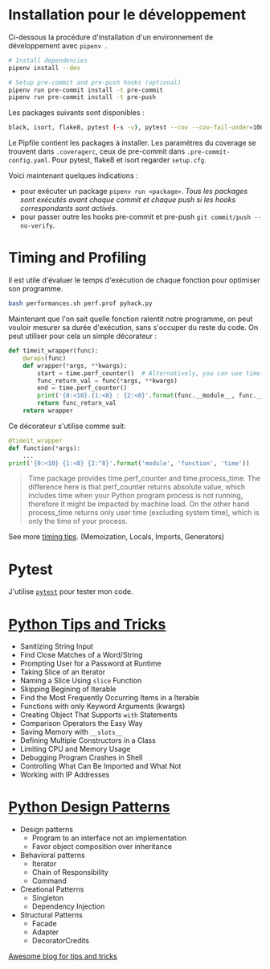 # Installation pour le développement
Ci-dessous la procédure d'installation d'un environnement de développement avec ```pipenv ```.
```sh
# Install dependencies
pipenv install --dev

# Setup pre-commit and pre-push hooks (optional)
pipenv run pre-commit install -t pre-commit
pipenv run pre-commit install -t pre-push
```
Les packages suivants sont disponibles :
```sh
black, isort, flake8, pytest (-s -v), pytest --cov --cov-fail-under=100
```

Le Pipfile contient les packages à installer.
Les paramètres du coverage se trouvent dans ```.coveragerc```, ceux de pre-commit dans ```.pre-commit-config.yaml```.
Pour pytest, flake8 et isort regarder ```setup.cfg```.

Voici maintenant quelques indications :
 - pour exécuter un package ```pipenv run <package>```.
 *Tous les packages sont exécutés avant chaque commit et chaque push si les hooks correspondants sont activés.*
 - pour passer outre les hooks pre-commit et pre-push ```git commit/push --no-verify```.

# Timing and Profiling
Il est utile d'évaluer le temps d'exécution de chaque fonction pour optimiser son programme.
```sh
bash performances.sh perf.prof pyhack.py
```
Maintenant que l'on sait quelle fonction ralentit notre programme, on peut vouloir mesurer sa durée d'exécution, sans s'occuper du reste du code. On peut utiliser pour cela un simple décorateur :
```python
def timeit_wrapper(func):
    @wraps(func)
    def wrapper(*args, **kwargs):
        start = time.perf_counter()  # Alternatively, you can use time.process_time()
        func_return_val = func(*args, **kwargs)
        end = time.perf_counter()
        print('{0:<10}.{1:<8} : {2:<8}'.format(func.__module__, func.__name__, end - start))
        return func_return_val
    return wrapper
```
Ce décorateur s'utilise comme suit:
```python
@timeit_wrapper
def function(*args):
    ...
print('{0:<10} {1:<8} {2:^8}'.format('module', 'function', 'time'))
```

> Time package provides time.perf_counter and time.process_time. The difference here is that perf_counter returns absolute value, which includes time when your Python program process is not running, therefore it might be impacted by machine load. On the other hand process_time returns only user time (excluding system time), which is only the time of your process.

See more [timing tips](timing-tips.md). (Memoization, Locals, Imports, Generators)

# Pytest

J'utilise [```pytest```](pytest.md) pour tester mon code.

# [Python Tips and Tricks](python-tips-and-tricks.md)

 * Sanitizing String Input
 * Find Close Matches of a Word/String
 * Prompting User for a Password at Runtime
 * Taking Slice of an Iterator
 * Naming a Slice Using ```slice``` Function
 * Skipping Begining of Iterable
 * Find the Most Frequently Occurring Items in a Iterable
 * Functions with only Keyword Arguments (kwargs)
 * Creating Object That Supports ```with``` Statements
 * Comparison Operators the Easy Way
 * Saving Memory with ```__slots__```
 * Defining Multiple Constructors in a Class
 * Limiting CPU and Memory Usage
 * Debugging Program Crashes in Shell
 * Controlling What Can Be Imported and What Not
 * Working with IP Addresses

# [Python Design Patterns](python-design-patterns.md)
- Design patterns
	- Program to an interface not an implementation
	- Favor object composition over inheritance
- Behavioral patterns
	- Iterator
	- Chain of Responsibility
	- Command
- Creational Patterns
	- Singleton
	- Dependency Injection
- Structural Patterns
	- Facade
	- Adapter
	- DecoratorCredits

[Awesome blog for tips and tricks](https://martinheinz.dev/)
<!--stackedit_data:
eyJoaXN0b3J5IjpbLTM5NDI3ODMzNywtMTYyNDY4NTQwNywtMT
Q3MDUwNDU3MV19
-->
